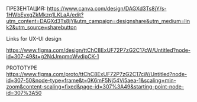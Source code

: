 ПРЕЗЕНТАЦИЯ: https://www.canva.com/design/DAGXd3Ts8jY/s-1HWbEyxgZkMkzq1LKLaA/edit?utm_content=DAGXd3Ts8jY&utm_campaign=designshare&utm_medium=link2&utm_source=sharebutton

Links for UX-UI design

https://www.figma.com/design/ttChC8ExUF72P7zG2C17cW/Untitled?node-id=307-49&t=g2NdJmqmoWvdipCK-1

PROTOTYPE
https://www.figma.com/proto/ttChC8ExUF72P7zG2C17cW/Untitled?node-id=307-50&node-type=frame&t=0K6mF5Nj54Vi5aea-1&scaling=min-zoom&content-scaling=fixed&page-id=307%3A49&starting-point-node-id=307%3A50


